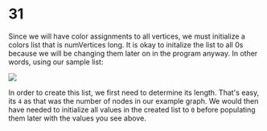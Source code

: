 # 31

Since we will have color assignments to all vertices, we must initialize a colors list that is numVertices long. It is okay to initalize the list to all 0s because we will be changing them later on in the program anyway. In other words, using our sample list:

![](https://i.imgur.com/ucDT6lw.png)

In order to create this list, we first need to determine its length. That's easy, its `4` as that was the number of nodes in our example graph. We would then have needed to initialize all values in the created list to `0` before populating them later with the values you see above.

